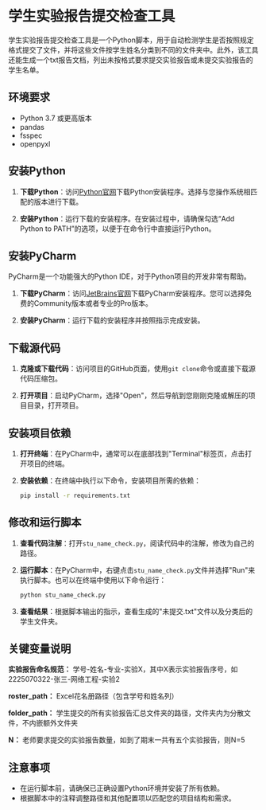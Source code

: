 # 学生实验报告提交检查工具

学生实验报告提交检查工具是一个Python脚本，用于自动检测学生是否按照规定格式提交了文件，并将这些文件按学生姓名分类到不同的文件夹中。此外，该工具还能生成一个txt报告文档，列出未按格式要求提交实验报告或未提交实验报告的学生名单。

## 环境要求

- Python 3.7 或更高版本
- pandas
- fsspec
- openpyxl

## 安装Python

1. **下载Python**：访问[Python官网](https://www.python.org/downloads/)下载Python安装程序。选择与您操作系统相匹配的版本进行下载。

2. **安装Python**：运行下载的安装程序。在安装过程中，请确保勾选“Add Python to PATH”的选项，以便于在命令行中直接运行Python。

## 安装PyCharm

PyCharm是一个功能强大的Python IDE，对于Python项目的开发非常有帮助。

1. **下载PyCharm**：访问[JetBrains官网](https://www.jetbrains.com/pycharm/download/)下载PyCharm安装程序。您可以选择免费的Community版本或者专业的Pro版本。

2. **安装PyCharm**：运行下载的安装程序并按照指示完成安装。

## 下载源代码

1. **克隆或下载代码**：访问项目的GitHub页面，使用`git clone`命令或直接下载源代码压缩包。

2. **打开项目**：启动PyCharm，选择"Open"，然后导航到您刚刚克隆或解压的项目目录，打开项目。

## 安装项目依赖

1. **打开终端**：在PyCharm中，通常可以在底部找到"Terminal"标签页，点击打开项目的终端。

2. **安装依赖**：在终端中执行以下命令，安装项目所需的依赖：

    ```bash
    pip install -r requirements.txt
    ```

## 修改和运行脚本

1. **查看代码注解**：打开`stu_name_check.py`，阅读代码中的注解，修改为自己的路径。

2. **运行脚本**：在PyCharm中，右键点击`stu_name_check.py`文件并选择"Run"来执行脚本。也可以在终端中使用以下命令运行：

    ```bash
    python stu_name_check.py
    ```

3. **查看结果**：根据脚本输出的指示，查看生成的"未提交.txt"文件以及分类后的学生文件夹。

## 关键变量说明

**实验报告命名规范：** 学号-姓名-专业-实验X，其中X表示实验报告序号，如2225070322-张三-网络工程-实验2

**roster_path：** Excel花名册路径（包含学号和姓名列）

**folder_path：** 学生提交的所有实验报告汇总文件夹的路径，文件夹内为分散文件，不内嵌额外文件夹

**N：** 老师要求提交的实验报告数量，如到了期末一共有五个实验报告，则N=5

## 注意事项

- 在运行脚本前，请确保已正确设置Python环境并安装了所有依赖。
- 根据脚本中的注释调整路径和其他配置项以匹配您的项目结构和需求。
